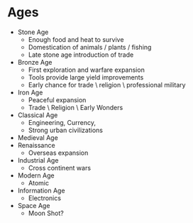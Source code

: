 # Ages

- Stone Age
    - Enough food and heat to survive
    - Domestication of animals / plants / fishing
    - Late stone age introduction of trade
- Bronze Age
    - First exploration and warfare expansion
    - Tools provide large yield improvements
    - Early chance for trade \ religion \ professional military 
- Iron Age
    - Peaceful expansion
    - Trade \ Religion \ Early Wonders 
- Classical Age
    - Engineering, Currency, 
    - Strong urban civilizations
- Medieval Age    
- Renaissance 
    - Overseas expansion
- Industrial Age
    - Cross continent wars
- Modern Age
    - Atomic
- Information Age
    - Electronics
- Space Age
    - Moon Shot?
